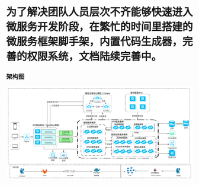 # 为了解决团队人员层次不齐能够快速进入微服务开发阶段，在繁忙的时间里搭建的微服务框架脚手架，内置代码生成器，完善的权限系统，文档陆续完善中。
### 架构图   
![Image text](image/Framework.jpg)

